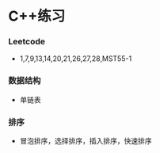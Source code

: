 # C++练习
### Leetcode
- 1,7,9,13,14,20,21,26,27,28,MST55-1
### 数据结构
- 单链表
### 排序
- 冒泡排序，选择排序，插入排序，快速排序
